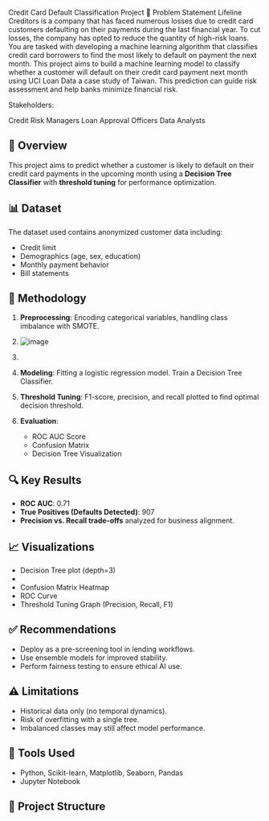 Credit Card Default Classification Project
📝 Problem Statement
Lifeline Creditors is a company that has faced numerous losses due to credit card customers defaulting on their payments during the last financial year. To cut losses, the company has opted to reduce the quantity of high-risk loans. You are tasked with developing a machine learning algorithm that classifies credit card borrowers to find the most likely to default on payment the next month. This project aims to build a machine learning model to classify whether a customer will default on their credit card payment next month using UCI Loan Data a case study of Taiwan. This prediction can guide risk assessment and help banks minimize financial risk.

Stakeholders:

Credit Risk Managers
Loan Approval Officers
Data Analysts

## 📌 Overview

This project aims to predict whether a customer is likely to default on their credit card payments in the upcoming month using a **Decision Tree Classifier** with **threshold tuning** for performance optimization.

## 📊 Dataset

The dataset used contains anonymized customer data including:
- Credit limit
- Demographics (age, sex, education)
- Monthly payment behavior
- Bill statements

## 🧠 Methodology

1. **Preprocessing**: Encoding categorical variables, handling class imbalance with SMOTE.
2. ![image](https://github.com/user-attachments/assets/e114792f-f7ea-4b8a-8003-8fd338fe0474)

3. 
4. **Modeling**: Fitting a logistic regression model. Train a Decision Tree Classifier.
5. **Threshold Tuning**: F1-score, precision, and recall plotted to find optimal decision threshold.
6. **Evaluation**:
   - ROC AUC Score
   - Confusion Matrix
   - Decision Tree Visualization

## 🔍 Key Results

- **ROC AUC**: 0.71
- **True Positives (Defaults Detected)**: 907
- **Precision vs. Recall trade-offs** analyzed for business alignment.

## 📈 Visualizations

- Decision Tree plot (depth=3)
- 
- Confusion Matrix Heatmap
- ROC Curve
- Threshold Tuning Graph (Precision, Recall, F1)

## ✅ Recommendations

- Deploy as a pre-screening tool in lending workflows.
- Use ensemble models for improved stability.
- Perform fairness testing to ensure ethical AI use.

## ⚠️ Limitations

- Historical data only (no temporal dynamics).
- Risk of overfitting with a single tree.
- Imbalanced classes may still affect model performance.

## 🔧 Tools Used

- Python, Scikit-learn, Matplotlib, Seaborn, Pandas
- Jupyter Notebook

## 📂 Project Structure

